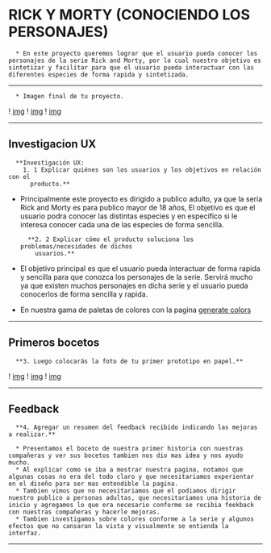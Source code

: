 # RICK Y MORTY (CONOCIENDO LOS PERSONAJES)
    
      * En este proyecto queremos lograr que el usuario pueda conocer los personajes de la serie Rick and Morty, por lo cual nuestro objetivo es sintetizar y facilitar para que el usuario pueda interactuar con las diferentes especies de forma rapida y sintetizada.

***

      * Imagen final de tu proyecto.

! [img](https://github.com/Biancardona/GDL004-data-lovers/blob/developtere/src/img/proto1.png)
! [img](https://github.com/Biancardona/GDL004-data-lovers/blob/developtere/src/img/proto2.png)
! [img](https://github.com/Biancardona/GDL004-data-lovers/blob/developtere/src/img/proto3.png)

***

## Investigacion UX
      **Investigación UX:
        1. 1 Explicar quiénes son los usuarios y los objetivos en relación con el
          producto.**

* Principalmente este proyecto es dirigido a publico adulto, ya que la seria Rick and Morty es para publico mayor de 18 años, El objetivo es que el usuario podra conocer las distintas especies y en especifico si le interesa conocer cada una de las especies de forma sencilla.

        **2. 2 Explicar cómo el producto soluciona los problemas/necesidades de dichos
          usuarios.**

* El objetivo principal es que el usuario pueda interactuar de forma rapida y sencilla para que conozca los personajes de la serie. Servirá mucho ya que existen muchos personajes en dicha serie y el usuario pueda conocerlos de forma sencilla y rapida.
* En nuestra gama de paletas de colores con la pagina [generate colors](https://coolors.co/89d2dc-6564db-232ed1-101d42-0d1317)

***

## Primeros bocetos
      **3. Luego colocarás la foto de tu primer prototipo en papel.**

! [img](https://github.com/Biancardona/GDL004-data-lovers/blob/developtere/src/img/protoEsc1.jpeg)
! [img](https://github.com/Biancardona/GDL004-data-lovers/blob/developtere/src/img/protoEsc2.jpeg)
! [img](https://github.com/Biancardona/GDL004-data-lovers/blob/developtere/src/img/protoEsc3.jpeg)

***

## Feedback
      **4. Agregar un resumen del feedback recibido indicando las mejoras a realizar.**

      * Presentamos el boceto de nuestra primer historia con nuestras compañeras y ver sus bocetos tambien nos dio mas idea y nos ayudo mucho.
      * Al explicar como se iba a mostrar nuestra pagina, notamos que algunas cosas no era del todo claro y que necesitariamos experientar en el diseño para ser mas entendible la pagina.
      * Tambien vimos que no necesitariamos que el podiamos dirigir nuestro publico a personas adultas, que necesitariamos una historia de inicio y agregamos lo que era necesario conforme se recibia feekback con nuestras compañeras y hacerle mejoras.
      * Tambien investigamos sobre colores conforme a la serie y algunos efectos que no cansaran la vista y visualmente se entienda la interfaz.

***

